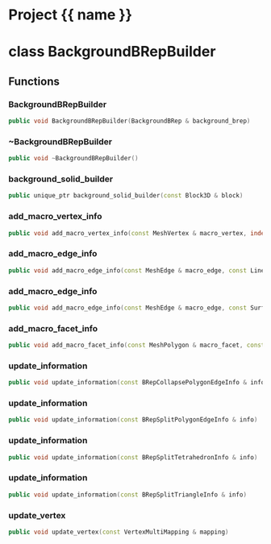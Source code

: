 <script setup>
import {useRoute} from 'vitepress'
const {path} = useRoute()
const tokens = path.split('/')
const words = tokens[2].split('-');
for (let i = 0; i < words.length; i++) {
    words[i] = words[i].charAt(0).toUpperCase() + words[i].slice(1);
    words[i] = words[i].replace('geode', 'Geode')
}
const name = words.join('-');
</script>
# Project {{ name }}

# class BackgroundBRepBuilder


## Functions

### BackgroundBRepBuilder

```cpp
public void BackgroundBRepBuilder(BackgroundBRep & background_brep)
```


### ~BackgroundBRepBuilder

```cpp
public void ~BackgroundBRepBuilder()
```


### background_solid_builder

```cpp
public unique_ptr background_solid_builder(const Block3D & block)
```


### add_macro_vertex_info

```cpp
public void add_macro_vertex_info(const MeshVertex & macro_vertex, index_t unique_vertex_id)
```


### add_macro_edge_info

```cpp
public void add_macro_edge_info(const MeshEdge & macro_edge, const Line3D & line, index_t edge)
```


### add_macro_edge_info

```cpp
public void add_macro_edge_info(const MeshEdge & macro_edge, const Surface3D & surface, const PolygonEdge & edge)
```


### add_macro_facet_info

```cpp
public void add_macro_facet_info(const MeshPolygon & macro_facet, const Surface3D & surface, index_t triangle)
```


### update_information

```cpp
public void update_information(const BRepCollapsePolygonEdgeInfo & info)
```


### update_information

```cpp
public void update_information(const BRepSplitPolygonEdgeInfo & info)
```


### update_information

```cpp
public void update_information(const BRepSplitTetrahedronInfo & info)
```


### update_information

```cpp
public void update_information(const BRepSplitTriangleInfo & info)
```


### update_vertex

```cpp
public void update_vertex(const VertexMultiMapping & mapping)
```




